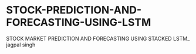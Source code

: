 # STOCK-PREDICTION-AND-FORECASTING-USING-LSTM
STOCK MARKET PREDICTION AND FORECASTING USING STACKED LSTM_ jagpal singh
